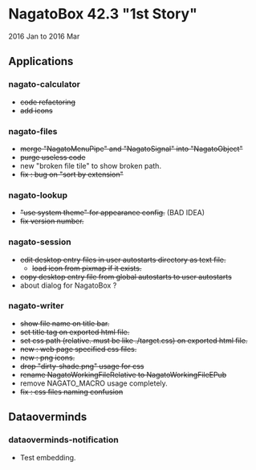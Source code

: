# NagatoBox 42.3 "1st Story"

2016 Jan to 2016 Mar

## Applications

### nagato-calculator 

+ ~~code refactoring~~
+ ~~add icons~~

### nagato-files

+ ~~merge "NagatoMenuPipe" and "NagatoSignal" into "NagatoObject"~~
+ ~~purge useless code~~
+ new "broken file tile" to show broken path.
+ ~~fix : bug on "sort by extension"~~

### nagato-lookup

+ ~~"use system theme" for appearance config.~~ (BAD IDEA)
+ ~~fix version number.~~

### nagato-session

+ ~~edit desktop entry files in user autostarts directory as text file.~~
    + ~~load icon from pixmap if it exists.~~
+ ~~copy desktop entry file from global autostarts to user autostarts~~
+ about dialog for NagatoBox ?

### nagato-writer

+ ~~show file name on title bar.~~
+ ~~set title tag on exported html file.~~
+ ~~set css path (relative. must be like ./target.css) on exported html file.~~
+ ~~new : web page specified css files.~~
+ ~~new : png icons.~~
+ ~~drop "dirty-shade.png" usage for css~~
+ ~~rename NagatoWorkingFileRelative to NagatoWorkingFileEPub~~
+ remove NAGATO_MACRO usage completely.
+ ~~fix : css files naming confusion~~

## Dataoverminds

### dataoverminds-notification

+ Test embedding.